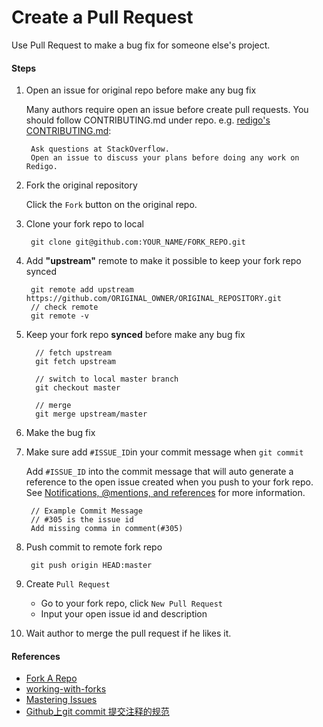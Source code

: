 # Create a Pull Request

Use Pull Request to make a bug fix for someone else's project.

#### Steps
1. Open an issue for original repo before make any bug fix

    Many authors require open an issue before create pull requests.
    You should follow CONTRIBUTING.md under repo. 
    e.g. [redigo's CONTRIBUTING.md](https://github.com/garyburd/redigo/blob/master/.github/CONTRIBUTING.md):

        Ask questions at StackOverflow.
        Open an issue to discuss your plans before doing any work on Redigo.

2. Fork the original repository

   Click the `Fork` button on the original repo.

3. Clone your fork repo to local

        git clone git@github.com:YOUR_NAME/FORK_REPO.git

4. Add **"upstream"** remote to make it possible to keep your fork repo synced

        git remote add upstream https://github.com/ORIGINAL_OWNER/ORIGINAL_REPOSITORY.git
        // check remote
        git remote -v

5. Keep your fork repo **synced** before make any bug fix

         // fetch upstream
         git fetch upstream

         // switch to local master branch
         git checkout master
         
         // merge
         git merge upstream/master

6. Make the bug fix

7. Make sure add `#ISSUE_ID`in your commit message when `git commit`

   Add `#ISSUE_ID` into the commit message that will auto generate a reference to the open issue created when you push to your fork repo. See [Notifications, @mentions, and references](https://guides.github.com/features/issues/#notifications) for more information.

        // Example Commit Message
        // #305 is the issue id
        Add missing comma in comment(#305) 

8. Push commit to remote fork repo

        git push origin HEAD:master
  
9.  Create `Pull Request`
     * Go to your fork repo, click `New Pull Request`
     * Input your open issue id and description

10. Wait author to merge the pull request if he likes it.

#### References
* [Fork A Repo](https://help.github.com/articles/fork-a-repo/)
* [working-with-forks](https://help.github.com/articles/working-with-forks/)
* [Mastering Issues](https://guides.github.com/features/issues/)
* [Github上git commit 提交注释的规范](https://segmentfault.com/q/1010000000395039)


